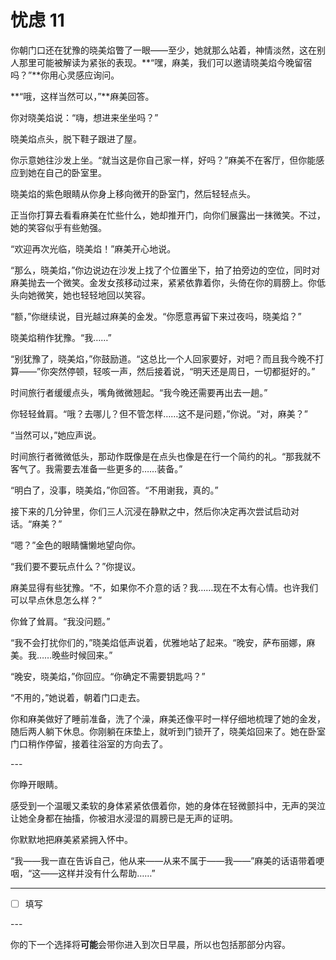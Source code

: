 # 忧虑 11

你朝门口还在犹豫的晓美焰瞥了一眼——至少，她就那么站着，神情淡然，这在别人那里可能被解读为紧张的表现。**“嘿，麻美，我们可以邀请晓美焰今晚留宿吗？”**你用心灵感应询问。

**“哦，这样当然可以，”**麻美回答。

你对晓美焰说：“嗨，想进来坐坐吗？”

晓美焰点头，脱下鞋子跟进了屋。

你示意她往沙发上坐。“就当这是你自己家一样，好吗？”麻美不在客厅，但你能感应到她在自己的卧室里。

晓美焰的紫色眼睛从你身上移向微开的卧室门，然后轻轻点头。

正当你打算去看看麻美在忙些什么，她却推开门，向你们展露出一抹微笑。不过，她的笑容似乎有些勉强。

“欢迎再次光临，晓美焰！”麻美开心地说。

“那么，晓美焰，”你边说边在沙发上找了个位置坐下，拍了拍旁边的空位，同时对麻美抛去一个微笑。金发女孩移动过来，紧紧依靠着你，头倚在你的肩膀上。你低头向她微笑，她也轻轻地回以笑容。

“额，”你继续说，目光越过麻美的金发。“你愿意再留下来过夜吗，晓美焰？”

晓美焰稍作犹豫。“我……”

“别犹豫了，晓美焰，”你鼓励道。“这总比一个人回家要好，对吧？而且我今晚不打算——”你突然停顿，轻咳一声，然后接着说，“明天还是周日，一切都挺好的。”

时间旅行者缓缓点头，嘴角微微翘起。“我今晚还需要再出去一趟。”

你轻轻耸肩。“哦？去哪儿？但不管怎样……这不是问题，”你说。“对，麻美？”

“当然可以，”她应声说。

时间旅行者微微低头，那动作既像是在点头也像是在行一个简约的礼。“那我就不客气了。我需要去准备一些更多的……装备。”

“明白了，没事，晓美焰，”你回答。“不用谢我，真的。”

接下来的几分钟里，你们三人沉浸在静默之中，然后你决定再次尝试启动对话。“麻美？”

“嗯？”金色的眼睛慵懒地望向你。

“我们要不要玩点什么？”你提议。

麻美显得有些犹豫。“不，如果你不介意的话？我……现在不太有心情。也许我们可以早点休息怎么样？”

你耸了耸肩。“我没问题。”

“我不会打扰你们的，”晓美焰低声说着，优雅地站了起来。“晚安，萨布丽娜，麻美。我……晚些时候回来。”

“晚安，晓美焰，”你回应。“你确定不需要钥匙吗？”

“不用的，”她说着，朝着门口走去。

你和麻美做好了睡前准备，洗了个澡，麻美还像平时一样仔细地梳理了她的金发，随后两人躺下休息。你刚躺在床垫上，就听到门锁开了，晓美焰回来了。她在卧室门口稍作停留，接着往浴室的方向去了。

---​

你睁开眼睛。

感受到一个温暖又柔软的身体紧紧依偎着你，她的身体在轻微颤抖中，无声的哭泣让她全身都在抽搐，你被泪水浸湿的肩膀已是无声的证明。

你默默地把麻美紧紧拥入怀中。

“我——我一直在告诉自己，他从来——从来不属于——我——”麻美的话语带着哽咽，“这——这样并没有什么帮助……”

---

- [ ] 填写

---​

你的下一个选择将**可能**会带你进入到次日早晨，所以也包括那部分内容。
